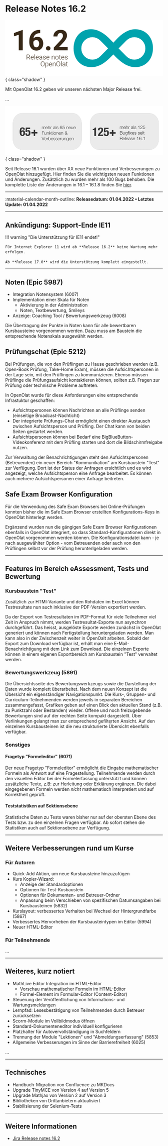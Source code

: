 # Release Notes 16.2

![Release Grafik](assets/162/press-release-16.2.png){ class="shadow" }

Mit OpenOlat 16.2 geben wir unseren nächsten Major Release frei.

...

![Anzahl Features Verbesserungen Bugs](assets/162/Features_Improvements_Labels_DE.png){ class="shadow" }

Seit Release 16.1 wurden über XX neue Funktionen und Verbesserungen zu OpenOlat hinzugefügt. Hier finden Sie die wichtigsten neuen Funktionen und Änderungen. Zusätzlich zu wurden mehr als 100 Bugs behoben. Die komplette Liste der Änderungen in 16.1 – 16.1.8 finden Sie [hier](Release_notes_16.1.md).

* * *

:material-calendar-month-outline: **Releasedatum: 01.04.2022 • Letztes Update: 01.04.2022**

* * *

## Ankündigung: Support-Ende IE11

!!! warning "Die Unterstützung für IE11 endet!"

    Für Internet Explorer 11 wird ab **Release 16.2** keine Wartung mehr erfolgen.
    
    Ab **Release 17.0** wird die Unterstützung komplett eingestellt. 

* * *

## Noten (Epic 5987)

* Integration Notensystem (6007)
* Implementation einer Skala für Noten
    * Aktivierung in der Administration
    * Noten, Textbewertung, Smileys
* Anzeige: Coaching Tool / Bewertungswerkzeug (6008)

Die Übertragung der Punkte in Noten kann für alle bewertbaren Kursbausteine vorgenommen werden. Dazu muss am Baustein die entsprechende Notenskala ausgewählt werden.

## Prüfungschat (Epic 5212)

Bei Prüfungen, die von den Prüflingen zu Hause geschrieben werden (z.B. Open-Book Prüfung, Take-Home Exam), müssen die Aufsichtspersonen in der Lage sein, mit den Prüflingen zu kommunizieren. Ebenso müssen Prüflinge die Prüfungsaufsicht kontaktieren können, sollten z.B. Fragen zur Prüfung oder technische Probleme auftreten.

In OpenOlat wurde für diese Anforderungen eine entsprechende Infrastuktur geschaffen:

* Aufsichtspersonen können Nachrichten an alle Prüflinge senden (einseitige Broadcast-Nachticht)
* Der integrierte Prüfungs-Chat ermöglicht einen direkter Austausch zwischen Aufsichtsperson und Prüfling. Der Chat kann von beiden Seiten gestartet werden.
* Aufsichtspersonen können bei Bedarf eine BigBlueButton-Videokonferenz mit dem Prüfling starten und dort die Bildschirmfreigabe nutzen.

Zur Verwaltung der Benachrichtigungen steht den Aufsichtspersonen (Betreuenden) ein neuer Bereich "Kommunikation" am Kursbaustein "Test" zur Verfügung. Dort ist der Status der Anfragen ersichtlich und es wird angezeigt, welche Aufsichtsperson eine Anfrage bearbeitet. Es können auch mehrere Aufsichtspersonen einer Anfrage beitreten.

## Safe Exam Browser Konfiguration

Für die Verwendung des Safe Exam Browsers bei Online-Prüfungen konnten bisher die im Safe Exam Browser erstellten Konfigurations-Keys in OpenOlat hinterlegt werden.

Ergänzend wurden nun die gängigen Safe Exam Browser Konfigurationen ebenfalls in OpenOlat integriert, so dass Standard-Konfigurationen direkt in OpenOlat vorgenommen werden können. Die Konfigurationsdatei kann - je nach ausgewählter Option - vom Betreuenden oder auch von den Prüflingen selbst vor der Prüfung herunterlgeladen werden.

* * *

## Features im Bereich eAssessment, Tests und Bewertung

### Kursbaustein "Test"

Zusätzlich zur HTMl-Variante und den Rohdaten im Excel können Testresultate nun auch inklusive der PDF-Version exportiert werden.

Da der Export von Testresultaten im PDF-Format für viele Teilnehmer viel Zeit in Anspruch nimmt, werden Testresultat-Exporte nun asynchron durchgeführt. Das heisst, ausgelöste Exporte werden zunächst in OpenOlat generiert und können nach Fertigstellung heruntergeladen werden. Man kann also in der Zwischenzeit weiter in OpenOalt arbeiten. Sobald der Export zum Download verfügbar ist, erhält man eine E-Mail-Benachrichtigung mit dem Link zum Download. Die einzelnen Exporte können in einem eigenen Exportbereich am Kursbaustein "Test" verwaltet werden.

### Bewertungswerkzeug (5891)

Die Übersichtsseite des Bewertungswerkzeugs sowie die Darstellung der Daten wurde komplett überarbeitet. Nach dem neuen Konzept ist die Übersicht ein eigenständiger Navigationspunkt. Die Kurs-, Gruppen- und Curriculum-Teilnehmenden werden jeweils in separaten Bereichen zusammengefasst, Grafiken geben auf einen Blick den aktuellen Stand (z.B. zu Punktzahl oder Bestanden) wieder. Offene und noch freizugebende Bewertungen sind auf der rechten Seite kompakt dargestellt. Über Verlinkungen gelangt man zur entsprechend gefilterten Ansicht. Auf den einzelnen Kursbausteinen ist die neu strukturierte Übersicht ebenfalls verfügbar.

### Sonstiges

#### Fragetyp "Formeleditor" (6071)

Der neue Fragetyp "Formeleditor" ermöglicht die Eingabe mathematischer Formeln als Antwort auf eine Fragestellung. Teilnehmende werden durch den visuellen Editor bei der Formelerfassung unterstützt und können zusätzliche Texte, z.B: zur Herleitung oder Erklärung ergänzen. Die dabei eingegebenen Formeln werden _nicht_ mathematisch interpretiert und auf Korrektheit geprüft.

#### Teststatistiken auf Sektionsebene

Statistische Daten zu Tests waren bisher nur auf der obersten Ebene des Tests bzw. zu den einzelnen Fragen verfügbar. Ab sofort stehen die Statistiken auch auf Sektionsebene zur Verfügung.

* * *

## Weitere Verbesserungen rund um Kurse

### Für Autoren

* Quick-Add Aktion, um neue Kursbausteine hinzuzufügen
* Kurs Kopier-Wizard:
    * Anzeige der Standardoptionen
    * Optionen für Test-Kusbaustein
    * Optionen für Dokumenten- und Betreuer-Ordner
    * Anpassung beim Verschieben von spezifischen Datumsangaben bei Kursbausteinen (5832)
* Kurslayout: verbessertes Verhalten bei Wechsel der Hintergrundfarbe (5867)
* Verbessertes Hervorheben der Kursbausteintypen im Editor (5994)
* Neuer HTML-Editor

### Für Teilnehmende

 ...

* * *

## Weiteres, kurz notiert

* MathLive Editor Integration im HTML-Editor
    * Vorschau mathematischer Formeln im HTML-Editor
    * Formel-Element im Formular-Editor (Content-Editor)
* Steuerung der Veröffentlichung von Informations- und Wartungsmeldungen
* Lernpfad: Lesesbestätigung von Teilnehmenden durch Betreuer zurücksetzen
* Scorm-Module im Vollbildmodus öffnen
* Standard-Dokumenteneditor individuell konfigurieren
* Platzhalter für Autovervollständigung in Suchfeldern
* Trennung der Module "Lektionen" und "Abmeldungserfassung" (5853)
* Allgemeine Verbesserungen im Sinne der Barrierefreiheit (6025)

...

* * *

## Technisches

* Handbuch-Migration von Confluence zu MKDocs
* Upgrade TinyMCE von Version 4 auf Version 5
* Upgrade Mathjax von Version 2 auf Version 3
* Bibliotheken von Drittanbietern aktualisiert
* Stabilisierung der Selenium-Tests

* * *

## Weitere Informationen

* [Jira Release notes 16.2](https://jira.openolat.org/secure/ReleaseNote.jspa?projectId=10000&version=17802)
